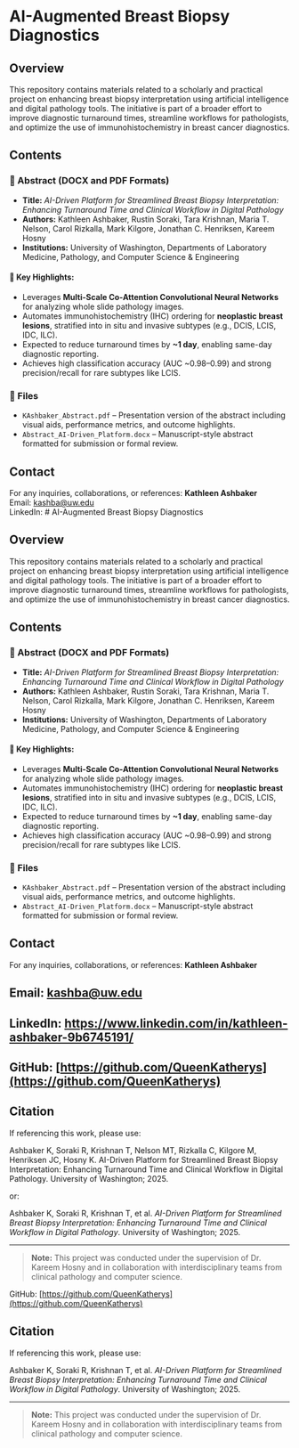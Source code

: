 # AI-Augmented Breast Biopsy Diagnostics

## Overview
This repository contains materials related to a scholarly and practical project on enhancing breast biopsy interpretation using artificial intelligence and digital pathology tools. The initiative is part of a broader effort to improve diagnostic turnaround times, streamline workflows for pathologists, and optimize the use of immunohistochemistry in breast cancer diagnostics.

## Contents

### 📄 Abstract (DOCX and PDF Formats)
- **Title:** *AI-Driven Platform for Streamlined Breast Biopsy Interpretation: Enhancing Turnaround Time and Clinical Workflow in Digital Pathology*
- **Authors:** Kathleen Ashbaker, Rustin Soraki, Tara Krishnan, Maria T. Nelson, Carol Rizkalla, Mark Kilgore, Jonathan C. Henriksen, Kareem Hosny
- **Institutions:** University of Washington, Departments of Laboratory Medicine, Pathology, and Computer Science & Engineering

#### 🔹 Key Highlights:
- Leverages **Multi-Scale Co-Attention Convolutional Neural Networks** for analyzing whole slide pathology images.
- Automates immunohistochemistry (IHC) ordering for **neoplastic breast lesions**, stratified into in situ and invasive subtypes (e.g., DCIS, LCIS, IDC, ILC).
- Expected to reduce turnaround times by **~1 day**, enabling same-day diagnostic reporting.
- Achieves high classification accuracy (AUC ~0.98–0.99) and strong precision/recall for rare subtypes like LCIS.

### 📎 Files
- `KAshbaker_Abstract.pdf` – Presentation version of the abstract including visual aids, performance metrics, and outcome highlights.
- `Abstract_AI-Driven_Platform.docx` – Manuscript-style abstract formatted for submission or formal review.

## Contact
For any inquiries, collaborations, or references:
**Kathleen Ashbaker**  
Email: kashba@uw.edu  
LinkedIn: # AI-Augmented Breast Biopsy Diagnostics

## Overview
This repository contains materials related to a scholarly and practical project on enhancing breast biopsy interpretation using artificial intelligence and digital pathology tools. The initiative is part of a broader effort to improve diagnostic turnaround times, streamline workflows for pathologists, and optimize the use of immunohistochemistry in breast cancer diagnostics.

## Contents

### 📄 Abstract (DOCX and PDF Formats)
- **Title:** *AI-Driven Platform for Streamlined Breast Biopsy Interpretation: Enhancing Turnaround Time and Clinical Workflow in Digital Pathology*
- **Authors:** Kathleen Ashbaker, Rustin Soraki, Tara Krishnan, Maria T. Nelson, Carol Rizkalla, Mark Kilgore, Jonathan C. Henriksen, Kareem Hosny
- **Institutions:** University of Washington, Departments of Laboratory Medicine, Pathology, and Computer Science & Engineering

#### 🔹 Key Highlights:
- Leverages **Multi-Scale Co-Attention Convolutional Neural Networks** for analyzing whole slide pathology images.
- Automates immunohistochemistry (IHC) ordering for **neoplastic breast lesions**, stratified into in situ and invasive subtypes (e.g., DCIS, LCIS, IDC, ILC).
- Expected to reduce turnaround times by **~1 day**, enabling same-day diagnostic reporting.
- Achieves high classification accuracy (AUC ~0.98–0.99) and strong precision/recall for rare subtypes like LCIS.

### 📎 Files
- `KAshbaker_Abstract.pdf` – Presentation version of the abstract including visual aids, performance metrics, and outcome highlights.
- `Abstract_AI-Driven_Platform.docx` – Manuscript-style abstract formatted for submission or formal review.

## Contact
For any inquiries, collaborations, or references:
**Kathleen Ashbaker**  
## Email: kashba@uw.edu 
## LinkedIn: https://www.linkedin.com/in/kathleen-ashbaker-9b6745191/  
## GitHub: [https://github.com/QueenKatherys](https://github.com/QueenKatherys)

## Citation
If referencing this work, please use:

Ashbaker K, Soraki R, Krishnan T, Nelson MT, Rizkalla C, Kilgore M, Henriksen JC, Hosny K. AI-Driven Platform for Streamlined Breast Biopsy Interpretation: Enhancing Turnaround Time and Clinical Workflow in Digital Pathology. University of Washington; 2025.

or: 

Ashbaker K, Soraki R, Krishnan T, et al. *AI-Driven Platform for Streamlined Breast Biopsy Interpretation: Enhancing Turnaround Time and Clinical Workflow in Digital Pathology*. University of Washington; 2025.

---

> **Note:** This project was conducted under the supervision of Dr. Kareem Hosny and in collaboration with interdisciplinary teams from clinical pathology and computer science.

  
GitHub: [https://github.com/QueenKatherys](https://github.com/QueenKatherys)

## Citation
If referencing this work, please use:

Ashbaker K, Soraki R, Krishnan T, et al. *AI-Driven Platform for Streamlined Breast Biopsy Interpretation: Enhancing Turnaround Time and Clinical Workflow in Digital Pathology*. University of Washington; 2025.

---

> **Note:** This project was conducted under the supervision of Dr. Kareem Hosny and in collaboration with interdisciplinary teams from clinical pathology and computer science.

